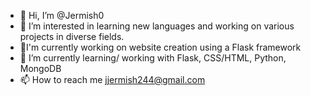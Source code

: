 - 👋 Hi, I’m @Jermish0
- 👀 I’m interested in learning new languages and working on various projects in diverse fields.
- 🔭I'm currently working on website creation using a Flask framework
- 🌱 I’m currently learning/ working with Flask, CSS/HTML, Python, MongoDB
- 📫 How to reach me jjermish244@gmail.com

<!---
Jermish0/Jermish0 is a ✨ special ✨ repository because its `README.md` (this file) appears on your GitHub profile.
You can click the Preview link to take a look at your changes.
--->
